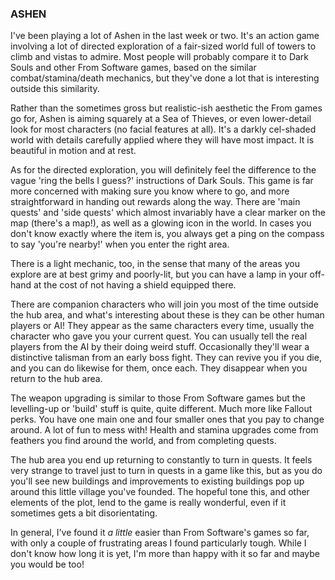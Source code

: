 ### ASHEN ###

I've been playing a lot of Ashen in the last week or two. It's an action game involving a lot of directed exploration of a fair-sized world full of towers to climb and vistas to admire. Most people will probably compare it to Dark Souls and other From Software games, based on the similar combat/stamina/death mechanics, but they've done a lot that is interesting outside this similarity.

Rather than the sometimes gross but realistic-ish aesthetic the From games go for, Ashen is aiming squarely at a Sea of Thieves, or even lower-detail look for most characters (no facial features at all). It's a darkly cel-shaded world with details carefully applied where they will have most impact. It is beautiful in motion and at rest.

As for the directed exploration, you will definitely feel the difference to the vague 'ring the bells I guess?' instructions of Dark Souls. This game is far more concerned with making sure you know where to go, and more straightforward in handing out rewards along the way. There are 'main quests' and 'side quests' which almost invariably have a clear marker on the map (there's a map!), as well as a glowing icon in the world. In cases you don't know exactly where the item is, you always get a ping on the compass to say 'you're nearby!' when you enter the right area.


There is a light mechanic, too, in the sense that many of the areas you explore are at best grimy and poorly-lit, but you can have a lamp in your off-hand at the cost of not having a shield equipped there.

There are companion characters who will join you most of the time outside the hub area, and what's interesting about these is they can be other human players or AI! They appear as the same characters every time, usually the character who gave you your current quest. You can usually tell the real players from the AI by their doing weird stuff. Occasionally they'll wear a distinctive talisman from an early boss fight. They can revive you if you die, and you can do likewise for them, once each. They disappear when you return to the hub area.

The weapon upgrading is similar to those From Software games but the levelling-up or 'build' stuff is quite, quite different. Much more like Fallout perks. You have one main one and four smaller ones that you pay to change around. A lot of fun to mess with! Health and stamina upgrades come from feathers you find around the world, and from completing quests.

The hub area you end up returning to constantly to turn in quests. It feels very strange to travel just to turn in quests in a game like this, but as you do you'll see new buildings and improvements to existing buildings pop up around this little village you've founded. The hopeful tone this, and other elements of the plot, lend to the game is really wonderful, even if it sometimes gets a bit disorientating.

In general, I've found it *a little* easier than From Software's games so far, with only a couple of frustrating areas I found particularly tough. While I don't know how long it is yet, I'm more than happy with it so far and maybe you would be too!
